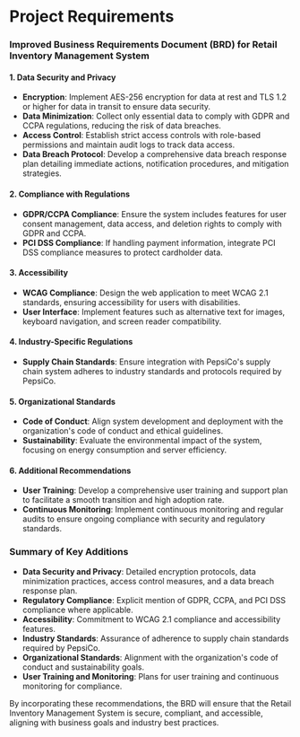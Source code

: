 # Project Requirements

### Improved Business Requirements Document (BRD) for Retail Inventory Management System

#### 1. Data Security and Privacy
- **Encryption**: Implement AES-256 encryption for data at rest and TLS 1.2 or higher for data in transit to ensure data security.
- **Data Minimization**: Collect only essential data to comply with GDPR and CCPA regulations, reducing the risk of data breaches.
- **Access Control**: Establish strict access controls with role-based permissions and maintain audit logs to track data access.
- **Data Breach Protocol**: Develop a comprehensive data breach response plan detailing immediate actions, notification procedures, and mitigation strategies.

#### 2. Compliance with Regulations
- **GDPR/CCPA Compliance**: Ensure the system includes features for user consent management, data access, and deletion rights to comply with GDPR and CCPA.
- **PCI DSS Compliance**: If handling payment information, integrate PCI DSS compliance measures to protect cardholder data.

#### 3. Accessibility
- **WCAG Compliance**: Design the web application to meet WCAG 2.1 standards, ensuring accessibility for users with disabilities.
- **User Interface**: Implement features such as alternative text for images, keyboard navigation, and screen reader compatibility.

#### 4. Industry-Specific Regulations
- **Supply Chain Standards**: Ensure integration with PepsiCo's supply chain system adheres to industry standards and protocols required by PepsiCo.

#### 5. Organizational Standards
- **Code of Conduct**: Align system development and deployment with the organization's code of conduct and ethical guidelines.
- **Sustainability**: Evaluate the environmental impact of the system, focusing on energy consumption and server efficiency.

#### 6. Additional Recommendations
- **User Training**: Develop a comprehensive user training and support plan to facilitate a smooth transition and high adoption rate.
- **Continuous Monitoring**: Implement continuous monitoring and regular audits to ensure ongoing compliance with security and regulatory standards.

### Summary of Key Additions
- **Data Security and Privacy**: Detailed encryption protocols, data minimization practices, access control measures, and a data breach response plan.
- **Regulatory Compliance**: Explicit mention of GDPR, CCPA, and PCI DSS compliance where applicable.
- **Accessibility**: Commitment to WCAG 2.1 compliance and accessibility features.
- **Industry Standards**: Assurance of adherence to supply chain standards required by PepsiCo.
- **Organizational Standards**: Alignment with the organization's code of conduct and sustainability goals.
- **User Training and Monitoring**: Plans for user training and continuous monitoring for compliance.

By incorporating these recommendations, the BRD will ensure that the Retail Inventory Management System is secure, compliant, and accessible, aligning with business goals and industry best practices.